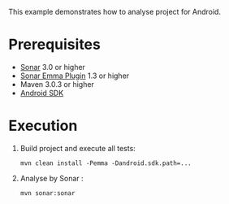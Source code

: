 This example demonstrates how to analyse project for Android.

Prerequisites
=============

* [Sonar](http://www.sonarsource.org/downloads/) 3.0 or higher
* [Sonar Emma Plugin](http://docs.codehaus.org/display/SONAR/Emma+Plugin) 1.3 or higher
* Maven 3.0.3 or higher
* [Android SDK](http://developer.android.com/sdk/index.html)

Execution
=========

1.  Build project and execute all tests:

        mvn clean install -Pemma -Dandroid.sdk.path=...

2.  Analyse by Sonar :

        mvn sonar:sonar
